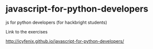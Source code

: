 javascript-for-python-developers
================================

js for python developers (for hackbright students)



Link to the exercises

http://icyfenix.github.io/javascript-for-python-developers/
